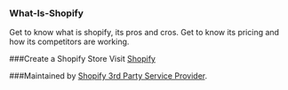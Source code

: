 ### What-Is-Shopify
Get to know what is shopify, its pros and cros. Get to know its pricing and how its competitors are working.

###Create a Shopify Store
Visit [Shopify](http://www.shopify.com/?ref=erp-boost)



###Maintained by
[Shopify 3rd Party Service Provider](http://www.shopifychina.com/en.html).

